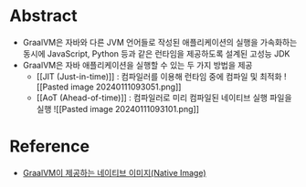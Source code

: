 # Abstract
- GraalVM은 자바와 다른 JVM 언어들로 작성된 애플리케이션의 실행을 가속화하는 동시에 JavaScript, Python 등과 같은 런타임을 제공하도록 설계된 고성능 JDK
- GraalVM은 자바 애플리케이션을 실행할 수 있는 두 가지 방법을 제공
  - [[JIT (Just-in-time)]] : 컴파일러를 이용해 런타임 중에 컴파일 및 최적화
	  ![[Pasted image 20240111093051.png]]
  - [[AoT (Ahead-of-time)]] : 컴파일러로 미리 컴파일된 네이티브 실행 파일을 실행
	![[Pasted image 20240111093101.png]]
# Reference
- [GraalVM이 제공하는 네이티브 이미지(Native Image)](https://mangkyu.tistory.com/302)